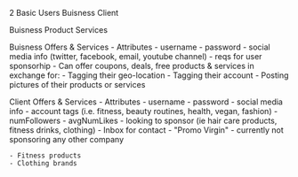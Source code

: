 2 Basic Users
	Buisness
	Client

Buisness
	Product
	Services

Buisness Offers & Services
	- Attributes
		- username
		- password
		- social media info (twitter, facebook, email, youtube channel)
		- reqs for user sponsorhip
	- Can offer coupons, deals, free products & services in exchange for:
		- Tagging their geo-location
		- Tagging their account
		- Posting pictures of their products or services

Client Offers & Services
	- Attributes
		- username
		- password
		- social media info 
		- account tags (i.e. fitness, beauty routines, health, vegan, fashion)
		- numFollowers
		- avgNumLikes
		- looking to sponsor (ie hair care products, fitness drinks, clothing)
	- Inbox for contact
	- "Promo Virgin" - currently not sponsoring any other company

	- Fitness products
	- Clothing brands
